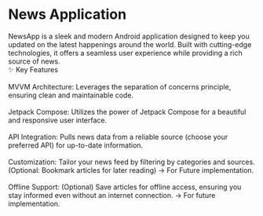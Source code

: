# News Application
NewsApp is a sleek and modern Android application designed to keep you updated on the latest happenings around the world. Built with cutting-edge technologies, it offers a seamless user experience while providing a rich source of news.
<br>✨ Key Features<br>
<br>MVVM Architecture: Leverages the separation of concerns principle, ensuring clean and maintainable code.<br>
<br>Jetpack Compose: Utilizes the power of Jetpack Compose for a beautiful and responsive user interface.<br>
<br>API Integration: Pulls news data from a reliable source (choose your preferred API) for up-to-date information.<br>
<br>Customization: Tailor your news feed by filtering by categories and sources. (Optional: Bookmark articles for later reading) -> For Future implementation.<br>
<br>Offline Support: (Optional) Save articles for offline access, ensuring you stay informed even without an internet connection. -> For future implementation.<br>
